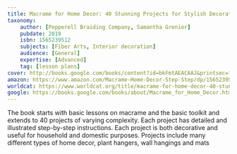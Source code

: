 ```yaml
---
title: Macrame for Home Decor: 40 Stunning Projects for Stylish Decorating
taxonomy:
	author: [Pepperell Braiding Company, Samantha Grenier]
	pubdate: 2019
	isbn: 1565239512
	subjects: [Fiber Arts, Interior decoration]
	audience: [General]
	expertise: [Advanced]
	tag: [lesson plans]
cover: http://books.google.com/books/content?id=bkFmtAEACAAJ&printsec=frontcover&img=1&zoom=1&source=gbs_api
amazon: https://www.amazon.com/Macrame-Home-Decor-Step-Step/dp/1565239512/ref=sr_1_1?keywords=Macram%C3%A9+for+home+decor+%3A+40+stunning+projects+for+stylish+decorating&qid=1570112480&s=gateway&sr=8-1
worldcat: https://www.worldcat.org/title/macrame-for-home-decor-40-stunning-projects-for-stylish-decorating/oclc/1036786995&referer=brief_results
google: https://books.google.com/books/about/Macrame_for_Home_Decor.html?hl=&id=bkFmtAEACAAJ
---
```

The book starts with basic lessons on macrame and the basic toolkit and extends to 40 projects of varying complexity. Each project has detailed and illustrated step-by-step instructions. Each project is both decorative and useful for household and domestic purposes. Projects include many different types of home decor, plant hangers, wall hangings and mats